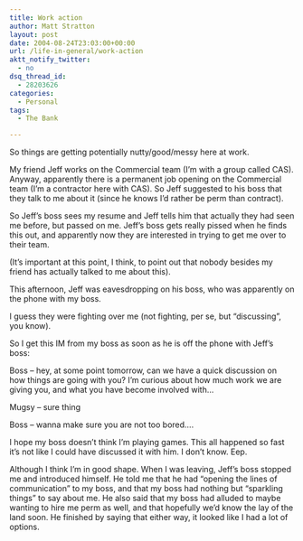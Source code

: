 ```yaml
---
title: Work action
author: Matt Stratton
layout: post
date: 2004-08-24T23:03:00+00:00
url: /life-in-general/work-action
aktt_notify_twitter:
  - no
dsq_thread_id:
  - 28203626
categories:
  - Personal
tags:
  - The Bank

---
```

So things are getting potentially nutty/good/messy here at work.

My friend Jeff works on the Commercial team (I&#8217;m with a group called CAS). Anyway, apparently there is a permanent job opening on the Commercial team (I&#8217;m a contractor here with CAS). So Jeff suggested to his boss that they talk to me about it (since he knows I&#8217;d rather be perm than contract).

So Jeff&#8217;s boss sees my resume and Jeff tells him that actually they had seen me before, but passed on me. Jeff&#8217;s boss gets really pissed when he finds this out, and apparently now they are interested in trying to get me over to their team.

(It&#8217;s important at this point, I think, to point out that nobody besides my friend has actually talked to me about this).

This afternoon, Jeff was eavesdropping on his boss, who was apparently on the phone with my boss.

I guess they were fighting over me (not fighting, per se, but &#8220;discussing&#8221;, you know).

So I get this IM from my boss as soon as he is off the phone with Jeff&#8217;s boss:

Boss &#8211; hey, at some point tomorrow, can we have a quick discussion on how things are going with you? I&#8217;m curious about how much work we are giving you, and what you have become involved with&#8230;
  
Mugsy &#8211; sure thing
  
Boss &#8211; wanna make sure you are not too bored&#8230;.

I hope my boss doesn&#8217;t think I&#8217;m playing games. This all happened so fast it&#8217;s not like I could have discussed it with him. I don&#8217;t know. Eep.

Although I think I&#8217;m in good shape. When I was leaving, Jeff&#8217;s boss stopped me and introduced himself. He told me that he had &#8220;opening the lines of communication&#8221; to my boss, and that my boss had nothing but &#8220;sparkling things&#8221; to say about me. He also said that my boss had alluded to maybe wanting to hire me perm as well, and that hopefully we&#8217;d know the lay of the land soon. He finished by saying that either way, it looked like I had a lot of options.